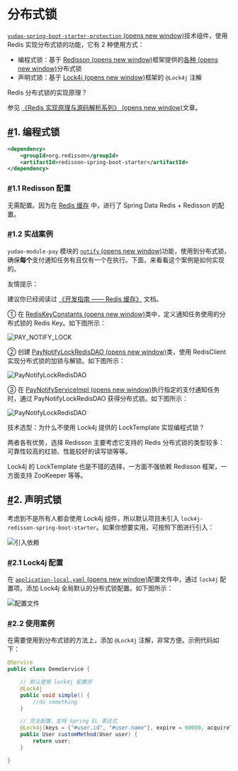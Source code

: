 # 分布式锁

[`yudao-spring-boot-starter-protection` (opens new window)](https://github.com/YunaiV/ruoyi-vue-pro/blob/master/yudao-framework/yudao-spring-boot-starter-protection/)技术组件，使用 Redis 实现分布式锁的功能，它有 2 种使用方式：

- 编程式锁：基于 [Redisson (opens new window)](https://github.com/redisson/redisson)框架提供的[各种 (opens new window)](https://github.com/redisson/redisson/wiki/8.-分布式锁和同步器)分布式锁
- 声明式锁：基于 [Lock4j (opens new window)](https://github.com/baomidou/lock4j)框架的 `@Lock4j` 注解

Redis 分布式锁的实现原理？

参见 [《Redis 实现原理与源码解析系列》 (opens new window)](https://www.iocoder.cn/Redis/good-collection/?yudao)文章。

## [#](https://doc.iocoder.cn/distributed-lock/#_1-编程式锁)1. 编程式锁

```xml
<dependency>
    <groupId>org.redisson</groupId>
    <artifactId>redisson-spring-boot-starter</artifactId>
</dependency>
```

### [#](https://doc.iocoder.cn/distributed-lock/#_1-1-redisson-配置)1.1 Redisson 配置

无需配置。因为在 [Redis 缓存](https://doc.iocoder.cn/redis-cache) 中，进行了 Spring Data Redis + Redisson 的配置。

### [#](https://doc.iocoder.cn/distributed-lock/#_1-2-实战案例)1.2 实战案例

`yudao-module-pay` 模块的 [`notify` (opens new window)](https://github.com/YunaiV/ruoyi-vue-pro/blob/master/yudao-module-pay/yudao-module-pay-biz/src/main/java/cn/iocoder/yudao/module/pay/service/notify/PayNotifyServiceImpl.java#L155-L174)功能，使用到分布式锁，确保**每个**支付通知任务有且仅有一个在执行。下面，来看看这个案例是如何实现的。

友情提示：

建议你已经阅读过 [《开发指南 —— Redis 缓存》](https://doc.iocoder.cn/redis-cache) 文档。

① 在 [RedisKeyConstants (opens new window)](https://github.com/YunaiV/ruoyi-vue-pro/blob/master/yudao-module-pay/yudao-module-pay-biz/src/main/java/cn/iocoder/yudao/module/pay/dal/redis/RedisKeyConstants.java)类中，定义通知任务使用的分布式锁的 Redis Key。如下图所示：

![PAY_NOTIFY_LOCK](https://doc.iocoder.cn/img/%E5%88%86%E5%B8%83%E5%BC%8F%E9%94%81/01.png)

② 创建 [PayNotifyLockRedisDAO (opens new window)](https://github.com/YunaiV/ruoyi-vue-pro/blob/master/yudao-module-pay/yudao-module-pay-biz/src/main/java/cn/iocoder/yudao/module/pay/dal/redis/notify/PayNotifyLockRedisDAO.java)类，使用 RedisClient 实现分布式锁的加锁与解锁。如下图所示：

![PayNotifyLockRedisDAO](https://doc.iocoder.cn/img/%E5%88%86%E5%B8%83%E5%BC%8F%E9%94%81/02.png)

③ 在 [PayNotifyServiceImpl (opens new window)](https://github.com/YunaiV/ruoyi-vue-pro/blob/master/yudao-module-pay/yudao-module-pay-biz/src/main/java/cn/iocoder/yudao/module/pay/service/notify/PayNotifyServiceImpl.java#L155-L174)执行指定的支付通知任务时，通过 PayNotifyLockRedisDAO 获得分布式锁。如下图所示：

![PayNotifyLockRedisDAO](https://doc.iocoder.cn/img/%E5%88%86%E5%B8%83%E5%BC%8F%E9%94%81/03.png)

技术选型：为什么不使用 Lock4j 提供的 LockTemplate 实现编程式锁？

两者各有优势，选择 Redisson 主要考虑它支持的 Redis 分布式锁的类型较多：可靠性较高的红锁、性能较好的读写锁等等。

Lock4j 的 LockTemplate 也是不错的选择，一方面不强依赖 Redisson 框架，一方面支持 ZooKeeper 等等。

## [#](https://doc.iocoder.cn/distributed-lock/#_2-声明式锁)2. 声明式锁

考虑到不是所有人都会使用 Lock4j 组件，所以默认项目未引入 `lock4j-redisson-spring-boot-starter`。如果你想要实用，可按照下图进行引入：

![引入依赖](https://doc.iocoder.cn/img/%E5%88%86%E5%B8%83%E5%BC%8F%E9%94%81/05.png)

### [#](https://doc.iocoder.cn/distributed-lock/#_2-1-lock4j-配置)2.1 Lock4j 配置

在 [`application-local.yaml` (opens new window)](https://github.com/YunaiV/ruoyi-vue-pro/blob/master/yudao-server/src/main/resources/application-local.yaml#L111-L114)配置文件中，通过 `lock4j` 配置项，添加 Lock4j 全局默认的分布式锁配置。如下图所示：

![配置文件](https://doc.iocoder.cn/img/%E5%88%86%E5%B8%83%E5%BC%8F%E9%94%81/04.png)

### [#](https://doc.iocoder.cn/distributed-lock/#_2-2-使用案例)2.2 使用案例

在需要使用到分布式锁的方法上，添加 `@Lock4j` 注解，非常方便。示例代码如下：

```java
@Service
public class DemoService {

    // 默认使用 lock4j 配置项
    @Lock4j
    public void simple() {
        //do something
    }

    // 完全配置，支持 Spring EL 表达式
    @Lock4j(keys = {"#user.id", "#user.name"}, expire = 60000, acquireTimeout = 1000)
    public User customMethod(User user) {
        return user;
    }

}
```